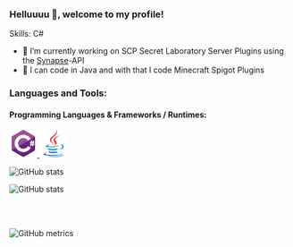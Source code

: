 ### Helluuuu 👋, welcome to my profile!


Skills: C#

- 🔭 I’m currently working on SCP Secret Laboratory Server Plugins using the [Synapse](https://github.com/SynapseSL/Synapse/)-API 
- 🌱 I can code in Java and with that I code Minecraft Spigot Plugins

<h3 align="left">Languages and Tools:</h3>
<p align="left"> 
  
#### Programming Languages & Frameworks / Runtimes:  
<a href="https://docs.microsoft.com/en-us/dotnet/csharp/" target="_blank"> 
<img src="https://github.com/AlmightyLks/AlmightyLks/blob/master/assets/csharp.svg" alt="csharp" width="50" height="50"/> 
</a>

  
<a href="https://www.java.com/en/" target="_blank"> 
<img src="https://github.com/AlmightyLks/AlmightyLks/blob/master/assets/java.svg" alt="java" width="50" height="50"/>
</a>


</p>

![GitHub stats](https://github-readme-stats.vercel.app/api/top-langs/?username=TheVoidNebula&show_icons=true)

![GitHub stats](https://github-readme-stats.vercel.app/api?username=TheVoidNebula&show_icons=true&count_private=true)  

<br><br>

![GitHub metrics](https://metrics.lecoq.io/TheVoidNebula)  

